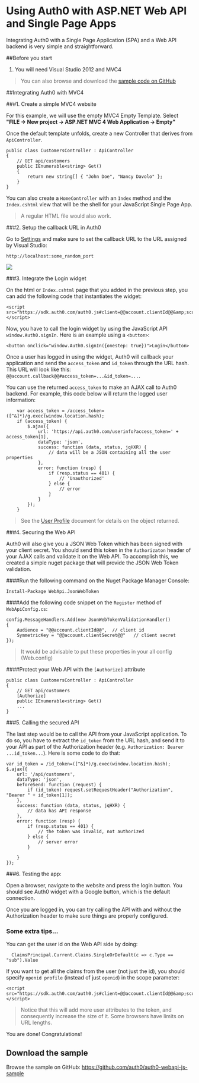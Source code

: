 # Using Auth0 with ASP.NET Web API and Single Page Apps

Integrating Auth0 with a Single Page Application (SPA) and a Web API backend is very simple and straightforward.

##Before you start

1. You will need Visual Studio 2012 and MVC4 

> You can also browse and download the [sample code on GitHub](https://github.com/auth0/auth0-webapi-js-sample)

##Integrating Auth0 with MVC4

###1. Create a simple MVC4 website

For this example, we will use the empty MVC4 Empty Template. Select __"FILE -> New project -> ASP.NET MVC 4 Web Application -> Empty"__

Once the default template unfolds, create a new Controller that derives from `ApiController`.

    public class CustomersController : ApiController
    {
        // GET api/customers
        public IEnumerable<string> Get()
        {
            return new string[] { "John Doe", "Nancy Davolo" };
        }
    }

You can also create a `HomeController` with an `Index` method and the `Index.cshtml` view that will be the shell for your JavaScript Single Page App. 

> A regular HTML file would also work.

###2. Setup the callback URL in Auth0

Go to [Settings](https://app.auth0.com/#/settings) and make sure to set the callback URL to the URL assigned by Visual Studio:

```
http://localhost:some_random_port
```

![](img/settings-callback.png)

###3. Integrate the Login widget

On the html or `Index.cshtml` page that you added in the previous step, you can add the following code that instantiates the widget:

    <script src="https://sdk.auth0.com/auth0.js#client=@@account.clientId@@&amp;scope=openid&amp;response_type=token"></script>

Now, you have to call the login widget by using the JavaScript API `window.Auth0.signIn`. Here is an example using a `<button>`:

    <button onclick="window.Auth0.signIn({onestep: true})">Login</button>

Once a user has logged in using the widget, Auth0 will callback your application and send the `access_token` and `id_token` through the URL hash. This URL will look like this: `@@account.callback@@#access_token=...&id_token=...`. 

You can use the returned `access_token` to make an AJAX call to Auth0 backend. For example, this code below will return the logged user information:

        var access_token = /access_token=([^&]*)/g.exec(window.location.hash);
        if (access_token) {
            $.ajax({
                url: 'https://api.auth0.com/userinfo?access_token=' + access_token[1],
                dataType: 'json',
                success: function (data, status, jqHXR) {
                    // data will be a JSON containing all the user properties
                },
                error: function (resp) {
                    if (resp.status == 401) {
                        // 'Unauthorized'
                    } else {
                        // error
                    }
                }
            });
        }

> See the [User Profile](user-profile) document for details on the object returned.

###4. Securing the Web API

Auth0 will also give you a JSON Web Token which has been signed with your client secret. You should send this token in the `Authorizaton` header of your AJAX calls and validate it on the Web API. To accomplish this, we created a simple nuget package that will provide the JSON Web Token validation. 

####Run the following command on the Nuget Package Manager Console:

    Install-Package WebApi.JsonWebToken

####Add the following code snippet on the `Register` method of `WebApiConfig.cs`:

    config.MessageHandlers.Add(new JsonWebTokenValidationHandler()
    {
        Audience = "@@account.clientId@@",  // client id
        SymmetricKey = "@@account.clientSecret@@"   // client secret
    });

> It would be advisable to put these properties in your all config (Web.config)

####Protect your Web API with the `[Authorize]` attribute

    public class CustomersController : ApiController
    {
        // GET api/customers
        [Authorize]
        public IEnumerable<string> Get()
        ...
    }

###5. Calling the secured API

The last step would be to call the API from your JavaScript application. To do so, you have to extract the `id_token` from the URL hash, and send it to your API as part of the Authorization header (e.g. `Authorization: Bearer ...id_token...`). Here is some code to do that:

    var id_token = /id_token=([^&]*)/g.exec(window.location.hash);
    $.ajax({
        url: '/api/customers',
        dataType: 'json',
        beforeSend: function (request) {
            if (id_token) request.setRequestHeader("Authorization", "Bearer " + id_token[1]);
        },
        success: function (data, status, jqHXR) {
            // data has API response
        },
        error: function (resp) {
            if (resp.status == 401) {
                // the token was invalid, not authorized
            } else {
                // server error
            }
            
        }
    });

###6. Testing the app:

Open a browser, navigate to the website and press the login button. You should see Auth0 widget with a Google button, which is the default connection. 

Once you are logged in, you can try calling the API with and without the Authorization header to make sure things are properly configured. 


### Some extra tips...

You can get the user id on the Web API side by doing:

      ClaimsPrincipal.Current.Claims.SingleOrDefault(c => c.Type == "sub").Value

If you want to get all the claims from the user (not just the id), you should specify `openid profile` (instead of just `openid`) in the scope parameter:

    <script src="https://sdk.auth0.com/auth0.js#client=@@account.clientId@@&amp;scope=openid%20profile&amp;response_type=token"></script>

> Notice that this will add more user attributes to the token, and consequently increase the size of it. Some browsers have limits on URL lengths.

You are done! Congratulations! 

## Download the sample

Browse the sample on GitHub: <https://github.com/auth0/auth0-webapi-js-sample>
